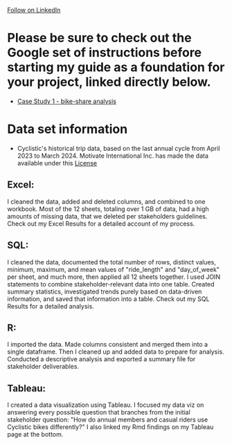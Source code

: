
<a class="libutton" href="https://www.linkedin.com/comm/mynetwork/discovery-see-all?usecase=PEOPLE_FOLLOWS&followMember=amanda-schmiedel" target="_blank">Follow on LinkedIn</a>

# Please be sure to check out the Google set of instructions before starting my guide as a foundation for your project, linked directly below.

* [Case Study 1 - bike-share analysis](https://github.com/schmiedel1992/Capstone-Case-Study-Projects/blob/Case-Study-1--Cyclistic-Bike-Share-Analysis/Case-Study-1_How-does-a-bike-shared-navigate-speedy-success_.pdf)

# Data set information
* Cyclistic's historical trip data, based on the last annual cycle from April 2023 to March 2024. Motivate International Inc. has made the data available under this [License](https://divvybikes.com/data-license-agreement)

## Excel: 
I cleaned the data, added and deleted columns, and combined to one workbook. Most of the 12 sheets, totaling over 1 GB of data, had a high amounts of missing data, that we deleted per stakeholders guidelines. Check out my Excel Results for a detailed account of my process.

## SQL: 
I cleaned the data, documented the total number of rows, distinct values, minimum, maximum, and mean values of "ride_length" and "day_of_week" per sheet, and much more, then applied all 12 sheets together. I used JOIN statements to combine stakeholder-relevant data into one table. Created summary statistics, investigated trends purely based on data-driven information, and saved that information into a table. Check out my SQL Results for a detailed analysis.

## R:
I imported the data. Made columns consistent and merged them into a single dataframe. Then I cleaned up and added data to prepare for analysis. Conducted a descriptive analysis and exported a summary file for stakeholder deliverables. 

## Tableau:
I created a data visualization using Tableau. I focused my data viz on answering every possible question that branches from the initial stakeholder question: "How do annual members and casual riders use Cyclistic bikes differently?" I also linked my Rmd findings on my Tableau page at the bottom.
